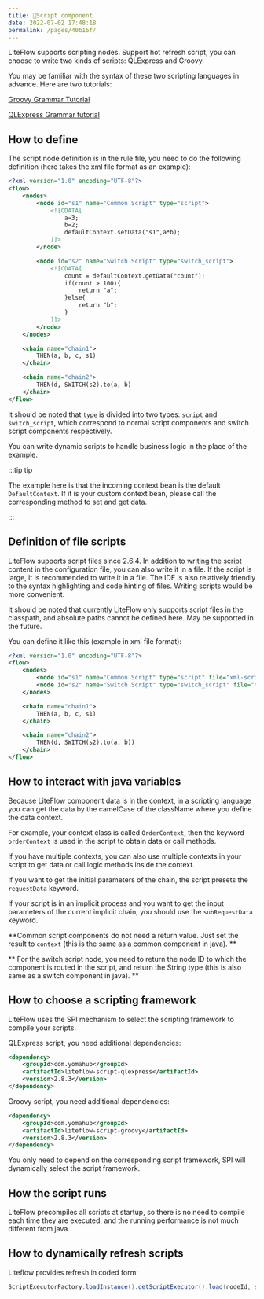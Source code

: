 ```yaml
---
title: 🍋Script component
date: 2022-07-02 17:48:18
permalink: /pages/40b16f/
---
```


LiteFlow supports scripting nodes. Support hot refresh script, you can choose to write two kinds of scripts: QLExpress and Groovy.

You may be familiar with the syntax of these two scripting languages in advance. Here are two tutorials:

[Groovy Grammar Tutorial](https://www.w3cschool.cn/groovy/)

[QLExpress Grammar tutorial](https://github.com/alibaba/QLExpress)


## How to define

The script node definition is in the rule file, you need to do the following definition (here takes the xml file format as an example):

```xml
<?xml version="1.0" encoding="UTF-8"?>
<flow>
    <nodes>
        <node id="s1" name="Common Script" type="script">
            <![CDATA[
                a=3;
                b=2;
                defaultContext.setData("s1",a*b);
            ]]>
        </node>

        <node id="s2" name="Switch Script" type="switch_script">
            <![CDATA[
                count = defaultContext.getData("count");
                if(count > 100){
                    return "a";
                }else{
                    return "b";
                }
            ]]>
        </node>
    </nodes>

    <chain name="chain1">
        THEN(a, b, c, s1)
    </chain>

    <chain name="chain2">
        THEN(d, SWITCH(s2).to(a, b)
    </chain>
</flow>
```

It should be noted that `type` is divided into two types: `script` and `switch_script`, which correspond to normal script components and switch script components respectively.

You can write dynamic scripts to handle business logic in the place of the example.

:::tip tip

The example here is that the incoming context bean is the default `DefaultContext`. If it is your custom context bean, please call the corresponding method to set and get data.

:::



## Definition of file scripts

LiteFlow supports script files since 2.6.4. In addition to writing the script content in the configuration file, you can also write it in a file. If the script is large, it is recommended to write it in a file. The IDE is also relatively friendly to the syntax highlighting and code hinting of files. Writing scripts would be more convenient.

It should be noted that currently LiteFlow only supports script files in the classpath, and absolute paths cannot be defined here. May be supported in the future.

You can define it like this (example in xml file format):

```xml
<?xml version="1.0" encoding="UTF-8"?>
<flow>
    <nodes>
        <node id="s1" name="Common Script" type="script" file="xml-script-file/s1.groovy"/>
        <node id="s2" name="Switch Script" type="switch_script" file="xml-script-file/s2.groovy"/>
    </nodes>

    <chain name="chain1">
        THEN(a, b, c, s1)
    </chain>

    <chain name="chain2">
        THEN(d, SWITCH(s2).to(a, b))
    </chain>
</flow>
```


## How to interact with java variables

Because LiteFlow component data is in the context, in a scripting language you can get the data by the camelCase of the className where you define the data context.

For example, your context class is called `OrderContext`, then the keyword `orderContext` is used in the script to obtain data or call methods.

If you have multiple contexts, you can also use multiple contexts in your script to get data or call logic methods inside the context.

If you want to get the initial parameters of the chain, the script presets the `requestData` keyword.

If your script is in an implicit process and you want to get the input parameters of the current implicit chain, you should use the `subRequestData` keyword.

**Common script components do not need a return value. Just set the result to `context` (this is the same as a common component in java). **

** For the switch script node, you need to return the node ID to which the component is routed in the script, and return the String type (this is also same as a switch component in java). **



## How to choose a scripting framework

LiteFlow uses the SPI mechanism to select the scripting framework to compile your scripts.

QLExpress script, you need additional dependencies:

```xml
<dependency>
    <groupId>com.yomahub</groupId>
    <artifactId>liteflow-script-qlexpress</artifactId>
    <version>2.8.3</version>
</dependency>
```

Groovy script, you need additional dependencies:

```xml
<dependency>
    <groupId>com.yomahub</groupId>
    <artifactId>liteflow-script-groovy</artifactId>
    <version>2.8.3</version>
</dependency>
```

You only need to depend on the corresponding script framework, SPI will dynamically select the script framework.



## How the script runs

LiteFlow precompiles all scripts at startup, so there is no need to compile each time they are executed, and the running performance is not much different from java.



## How to dynamically refresh scripts

Liteflow provides refresh in coded form:

```java
ScriptExecutorFactory.loadInstance().getScriptExecutor().load(nodeId, script);
```
